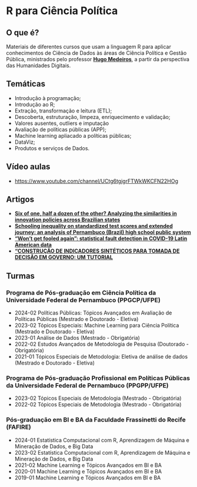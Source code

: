 # R para Ciência Política

## O que é?
Materiais de diferentes cursos que usam a linguagem R para aplicar conhecimentos de Ciência de Dados às áreas de Ciência Política e Gestão Pública, ministrados pelo professor <a href="https://www.linkedin.com/in/hugoavmedeiros/" target="_blank"><b>Hugo Medeiros</b></a>, a partir da perspectiva das Humanidades Digitais. 

## Temáticas
* Introdução à programação;
* Introdução ao R;
* Extração, transformação e leitura (ETL); 
* Descoberta, estruturação, limpeza, enriquecimento e validação;
* Valores ausentes, outliers e imputação
* Avaliação de políticas públicas (APP);
* Machine learning apliacado a políticas públicas; 
* DataViz; 
* Produtos e serviços de Dados.

## Vídeo aulas
* https://www.youtube.com/channel/UCtg6tgjgrFTWkWKCFN22HOg

## Artigos
* <a href="https://www.researchgate.net/publication/386424861_Seis_por_meia_duzia_Analise_das_similaridades_entre_as_normas_de_inovacao_dos_Estados_brasileiros" target="_blank"><b>Six of one, half a dozen of the other? Analyzing the similarities in innovation policies across Brazilian states</b></a>
* <a href="https://www.researchgate.net/publication/380722312_Schooling_inequality_on_standardized_test_scores_and_extended_journey_an_analysis_of_Pernambuco_Brazil_high_school_public_system" target="_blank"><b>Schooling inequality on standardized test scores and extended journey: an analysis of Pernambuco (Brazil) high school public system</b></a>
* <a href="https://www.researchgate.net/publication/366356885_Won't_get_fooled_again_statistical_fault_detection_in_COVID-19_Latin_American_data" target="_blank"><b>“Won’t get fooled again”: statistical fault detection in COVID-19 Latin American data</b></a>
* <a href="https://www.researchgate.net/publication/377411824_CONSTRUCAO_DE_INDICADORES_SINTETICOS_PARA_TOMADA_DE_DECISAO_EM_GOVERNO_UM_TUTORIAL" target="_blank"><b>“CONSTRUÇÃO DE INDICADORES SINTÉTICOS PARA TOMADA DE DECISÃO EM GOVERNO: UM TUTORIAL</b></a>

## Turmas
### Programa de Pós-graduação em Ciência Política da Universidade Federal de Pernambuco (PPGCP/UFPE)
* 2024-02 Políticas Públicas: Tópicos Avançados em Avaliação de Políticas Públicas (Mestrado e Doutorado - Eletiva)
* 2023-02 Tópicos Especiais: Machine Learning para Ciência Política (Mestrado e Doutorado - Eletiva)
* 2023-01 Análise de Dados (Mestrado - Obrigatória)
* 2022-02 Estudos Avançados de Metodologia de Pesquisa (Doutorado - Obrigatória)
* 2021-01 Tópicos Especiais de Metodologia: Eletiva de análise de dados (Mestrado e Doutorado - Eletiva)
### Programa de Pós-graduação Profissional em Políticas Públicas da Universidade Federal de Pernambuco (PPGPP/UFPE)
* 2023-02 Tópicos Especiais de Metodologia (Mestrado - Obrigatória) 
* 2022-02 Tópicos Especiais de Metodologia (Mestrado - Obrigatória) 
### Pós-graduação em BI e BA da Faculdade Frassinetti do Recife (FAFIRE)
* 2024-01 Estatística Computacional com R, Aprendizagem de Máquina e Mineração de Dados, e Big Data
* 2023-02 Estatística Computacional com R, Aprendizagem de Máquina e Mineração de Dados, e Big Data
* 2021-02 Machine Learning e Tópicos Avançados em BI e BA
* 2020-01 Machine Learning e Tópicos Avançados em BI e BA
* 2019-01 Machine Learning e Tópicos Avançados em BI e BA